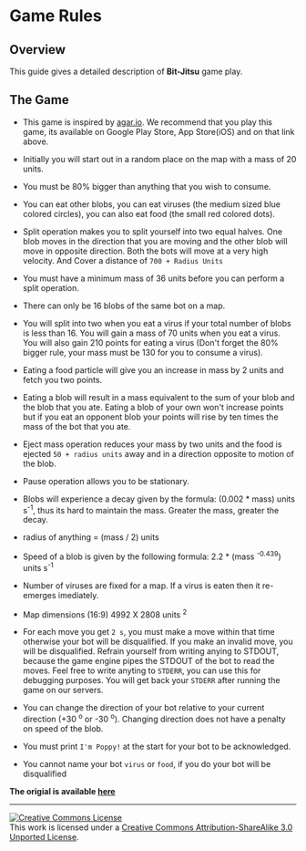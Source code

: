 # Game Rules

## Overview

This guide gives a detailed description of **Bit-Jitsu** game play.

## The Game

+ This game is inspired by [agar.io](https://agar.io/). We recommend that you
play this game, its available on Google Play Store, App Store(iOS) and on that link
above.

+ Initially you will start out in a random place on the map with a mass of 20 units.

+ You must be 80% bigger than anything that you wish to consume.

+ You can eat other blobs, you can eat viruses (the medium sized blue colored
circles), you can also eat food (the small red colored dots).

+ Split operation makes you to split yourself into two equal halves. One blob moves
in the direction that you are moving and the other blob will move in opposite
direction. Both the bots will move at a very high velocity. And Cover a distance
of `700 + Radius Units`

+ You must have a minimum mass of 36 units before you can perform a split
operation.

+ There can only be 16 blobs of the same bot on a map.

+ You will split into two when you eat a virus if your total number of blobs is
less than 16. You will gain a mass of 70 units when you eat a virus. You will
also gain 210 points for eating a virus (Don't forget the 80% bigger rule, your
mass must be 130 for you to consume a virus).

+ Eating a food particle will give you an increase in mass by 2 units and fetch
you two points.

+ Eating a blob will result in a mass equivalent to the sum of your blob and the
blob that you ate. Eating a blob of your own won't increase points but if you
eat an opponent blob your points will rise by ten times the mass of the bot that
you ate.

+ Eject mass operation reduces your mass by two units and the food is ejected `50 + radius units`
away and in a direction opposite to motion of the blob.

+ Pause operation allows you to be stationary.

+ Blobs will experience a decay given by the formula: (0.002 * mass) units s<sup>-1</sup>,
thus its hard to maintain the mass. Greater the mass, greater the decay.

+ radius of anything = (mass / 2) units

+ Speed of a blob is given by the following formula: 2.2 * (mass <sup>-0.439</sup>) units s<sup>-1</sup>

+ Number of viruses are fixed for a map. If a virus is eaten then it re-emerges imediately.

+ Map dimensions (16:9) 4992 X 2808 units <sup>2<sup>

+ For each move you get `2 s`, you must make a move within that time otherwise your bot will be
disqualified. If you make an invalid move, you will be disqualified. Refrain yourself from
writing anying to STDOUT, because the game engine pipes the STDOUT of the bot to read the moves.
Feel free to write anyting to `STDERR`, you can use this for debugging purposes. You will get back your
`STDERR` after running the game on our servers.

+ You can change the direction of your bot relative to your current direction
(+30 <sup>o</sup> or -30 <sup>o</sup>). Changing direction does not have a penalty
on speed of the blob. 

+ You must print `I'm Poppy!` at the start for your bot to be acknowledged.

+ You cannot name your bot `virus` or `food`, if you do your bot will be disqualified


**The origial is available [here](http://agar.gcommer.com/index.php?title=Main_Page)**

---

<a rel="license" href="http://creativecommons.org/licenses/by-sa/3.0/"><img alt="Creative Commons License" style="border-width:0" src="https://i.creativecommons.org/l/by-sa/3.0/80x15.png" /></a><br />This work is licensed under a <a rel="license" href="http://creativecommons.org/licenses/by-sa/3.0/">Creative Commons Attribution-ShareAlike 3.0 Unported License</a>.